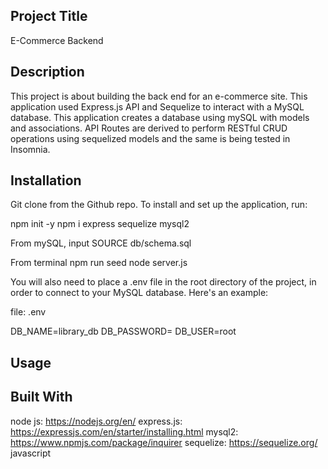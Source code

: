 ## Project Title
E-Commerce Backend

## Description

This project is about building the back end for an e-commerce site. This application used Express.js API and Sequelize to interact with a MySQL database. This application creates a database using mySQL with models and associations. API Routes are derived to perform RESTful CRUD operations using sequelized models and the same is being tested in Insomnia.

## Installation
Git clone from the Github repo.
To install and set up the application, run:

npm init -y
npm i express sequelize mysql2

From mySQL, input 
SOURCE db/schema.sql

From terminal
npm run seed
node server.js

You will also need to place a .env file in the root directory of the project, in order to connect to your MySQL database. Here's an example:

file: .env

DB_NAME=library_db
DB_PASSWORD=
DB_USER=root


## Usage



## Built With
node js: https://nodejs.org/en/
express.js: https://expressjs.com/en/starter/installing.html
mysql2: https://www.npmjs.com/package/inquirer
sequelize: https://sequelize.org/
javascript
